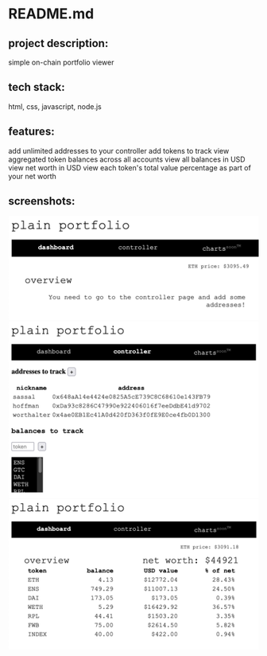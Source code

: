 # README.md
## project description:
simple on-chain portfolio viewer

## tech stack:
html, css, javascript, node.js

## features:
add unlimited addresses to your controller
add tokens to track
view aggregated token balances across all accounts
view all balances in USD
view net worth in USD
view each token's total value percentage as part of your net worth

## screenshots:
![dashboard before addresses and tokens are added](./images/dashboard1.png)
![controller page after adding info](./images/controller.png)
![dashboard after addresses and tokens are added](./images/dashboard2.png)